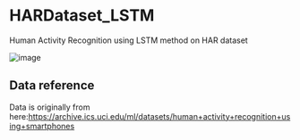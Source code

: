 # HARDataset_LSTM
Human Activity Recognition using LSTM method on HAR dataset

![image](https://user-images.githubusercontent.com/73147643/147281333-eced0a58-31b2-4006-aa60-0dffac40e746.png)


## Data reference
Data is originally from here:https://archive.ics.uci.edu/ml/datasets/human+activity+recognition+using+smartphones
